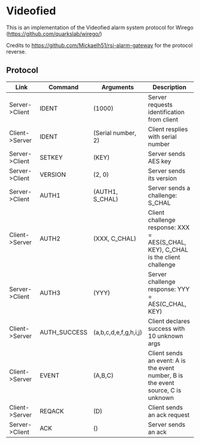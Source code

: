 # Videofied

This is an implementation of the Videofied alarm system protocol for Wirego (https://github.com/quarkslab/wirego/)

Credits to https://github.com/Mickaelh51/rsi-alarm-gateway for the protocol reverse.


## Protocol


| Link             |  Command     | Arguments             | Description                                                                       |
| --------------- | ------------- | --------------------- | --------------------------------------------------------------------------------- |
| Server->Client  | IDENT         | (1000)                | Server requests identification from client                                        |
| Client->Server  | IDENT         | (Serial number, 2)    | Client resplies with serial number                                                |
| Server->Client  | SETKEY        | (KEY)                 | Server sends AES key                                                              |
| Server->Client  | VERSION       | (2, 0)                | Server sends its version                                                          |
| Server->Client  | AUTH1         | (AUTH1, S_CHAL)       | Server sends a challenge: S_CHAL                                                  |
| Client->Server  | AUTH2         | (XXX, C_CHAL)         | Client challenge response: XXX = AES(S_CHAL, KEY), C_CHAL is the client challenge |
| Server->Client  | AUTH3         | (YYY)                 | Server challenge response: YYY = AES(C_CHAL, KEY)                                 |
| Client->Server  | AUTH_SUCCESS  | (a,b,c,d,e,f,g,h,i,j) | Client declares success with 10 unknown args                                      |
| Client->Server  | EVENT         | (A,B,C)               | Client sends an event: A is the event number, B is the event source, C is unknown |
| Client->Server  | REQACK        | (D)                   | Client sends an ack request                                                       |
| Server->Client  | ACK           | ()                    | Server sends an ack                                                               |

